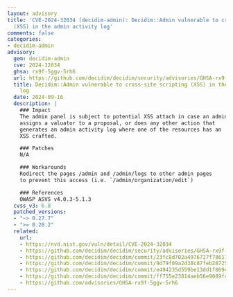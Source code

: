 ```yaml
---
layout: advisory
title: 'CVE-2024-32034 (decidim-admin): Decidim::Admin vulnerable to cross-site scripting
  (XSS) in the admin activity log'
comments: false
categories:
- decidim-admin
advisory:
  gem: decidim-admin
  cve: 2024-32034
  ghsa: rx9f-5ggv-5rh6
  url: https://github.com/decidim/decidim/security/advisories/GHSA-rx9f-5ggv-5rh6
  title: Decidim::Admin vulnerable to cross-site scripting (XSS) in the admin activity
    log
  date: 2024-09-16
  description: |
    ### Impact
    The admin panel is subject to potential XSS attach in case an admin
    assigns a valuator to a proposal, or does any other action that
    generates an admin activity log where one of the resources has an
    XSS crafted.

    ### Patches
    N/A

    ### Workarounds
    Redirect the pages /admin and /admin/logs to other admin pages
    to prevent this access (i.e. `/admin/organization/edit`)

    ### References
    OWASP ASVS v4.0.3-5.1.3
  cvss_v3: 6.8
  patched_versions:
  - "~> 0.27.7"
  - ">= 0.28.2"
  related:
    url:
    - https://nvd.nist.gov/vuln/detail/CVE-2024-32034
    - https://github.com/decidim/decidim/security/advisories/GHSA-rx9f-5ggv-5rh6
    - https://github.com/decidim/decidim/commit/23fc8d702a4976727f78617f5e42353d67931645
    - https://github.com/decidim/decidim/commit/9d79f09a2d38c87feb28725670d6cc1f55c22072
    - https://github.com/decidim/decidim/commit/e494235d559be13dd1f8694345e6f6bba762d1c0
    - https://github.com/decidim/decidim/commit/ff755e23814aeb56e9089fc08006a5d3faee47b6
    - https://github.com/advisories/GHSA-rx9f-5ggv-5rh6
---
```

